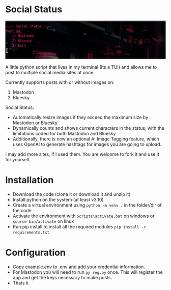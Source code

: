 # Social Status

![](screenshot.png)

A little python script that lives in my terminal (Its a TUI) and allows me to post to multiple social media sites at once.

Currently supports posts with or without images on:

1) Mastodon
2) Bluesky

Social Status:

- Automatically resize images if they exceed the maximum size by Mastodon or Bluesky.
- Dynamically counts and shows current characters in the status, with the limitations coded for both Mastodon and Bluesky
- Additionally, there is now an optional AI Image Tagging feature, which uses OpenAI to generate hashtags for images you are going to upload.

I may add more sites, if I used them. You are welcome to fork it and use it for yourself.

# Installation

* Download the code (clone it or download it and unzip it)
* Install python on the system (at least v3.10)
* Create a virtual environment using `python -m venv .` in the folder/dir of the code
* Activate the environment with `Scripts\activate.bat` on windows or `source bin/activate` on linux
* Run pip install to install all the required modules `pip install -r requirements.txt`

# Configuration

- Copy example.env to .env and add your credential information.
- For Mastodon you will need to run `py reg.py` once. This will register the app and get the keys necessary to make posts.
- Thats it
